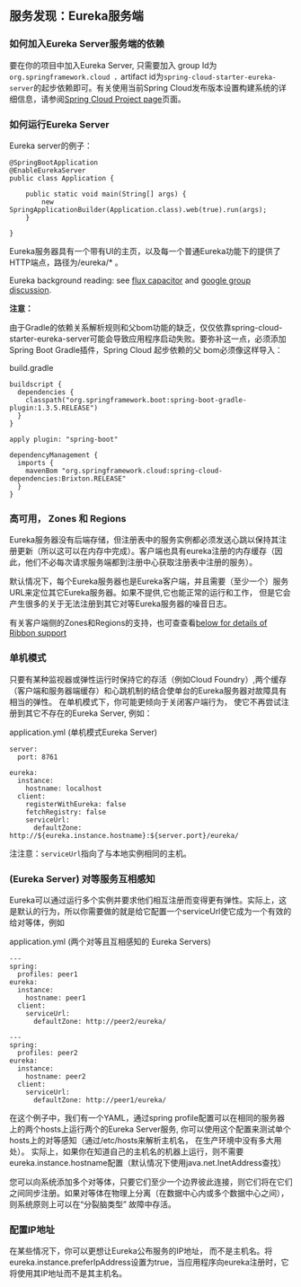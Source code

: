 ## 服务发现：Eureka服务端

### 如何加入Eureka Server服务端的依赖

要在你的项目中加入Eureka Server,  只需要加入 group Id为`org.springframework.cloud ，`artifact id为`spring-cloud-starter-eureka-server`的起步依赖即可。有关使用当前Spring Cloud发布版本设置构建系统的详细信息，请参阅[Spring Cloud Project page](http://projects.spring.io/spring-cloud/)页面。

### 如何运行Eureka Server

Eureka server的例子：

```
@SpringBootApplication
@EnableEurekaServer
public class Application {

    public static void main(String[] args) {
        new SpringApplicationBuilder(Application.class).web(true).run(args);
    }

}
```

Eureka服务器具有一个带有UI的主页，以及每一个普通Eureka功能下的提供了HTTP端点，路径为/eureka/\* 。

Eureka background reading: see [flux capacitor](https://github.com/cfregly/fluxcapacitor/wiki/NetflixOSS-FAQ#eureka-service-discovery-load-balancer) and [google group discussion](https://groups.google.com/forum/?fromgroups#!topic/eureka_netflix/g3p2r7gHnN0).

**注意：**

由于Gradle的依赖关系解析规则和父bom功能的缺乏，仅仅依靠spring-cloud-starter-eureka-server可能会导致应用程序启动失败。要弥补这一点，必须添加Spring Boot Gradle插件，Spring Cloud 起步依赖的父 bom必须像这样导入：

build.gradle

```
buildscript {
  dependencies {
    classpath("org.springframework.boot:spring-boot-gradle-plugin:1.3.5.RELEASE")
  }
}

apply plugin: "spring-boot"

dependencyManagement {
  imports {
    mavenBom "org.springframework.cloud:spring-cloud-dependencies:Brixton.RELEASE"
  }
}
```

### 高可用， Zones 和 Regions

Eureka服务器没有后端存储，但注册表中的服务实例都必须发送心跳以保持其注册更新（所以这可以在内存中完成）。客户端也具有eureka注册的内存缓存（因此，他们不必每次请求服务端都到注册中心获取注册表中注册的服务）。

默认情况下，每个Eureka服务器也是Eureka客户端，并且需要（至少一个）服务URL来定位其它Eureka服务器。如果不提供,它也能正常的运行和工作， 但是它会产生很多的关于无法注册到其它对等Eureka服务器的噪音日志。

有关客户端侧的Zones和Regions的支持，也可查查看[below for details of Ribbon support](http://cloud.spring.io/spring-cloud-static/Dalston.SR3/#spring-cloud-ribbon)

### 单机模式

只要有某种监视器或弹性运行时保持它的存活（例如Cloud Foundry）,两个缓存（客户端和服务器端缓存）和心跳机制的结合使单台的Eureka服务器对故障具有相当的弹性。 在单机模式下，你可能更倾向于关闭客户端行为， 使它不再尝试注册到其它不存在的Eureka Server, 例如：

application.yml \(单机模式Eureka Server\)

```
server:
  port: 8761

eureka:
  instance:
    hostname: localhost
  client:
    registerWithEureka: false
    fetchRegistry: false
    serviceUrl:
      defaultZone: http://${eureka.instance.hostname}:${server.port}/eureka/
```

注注意：`serviceUrl`指向了与本地实例相同的主机。

### \(Eureka Server\) 对等服务互相感知

Eureka可以通过运行多个实例并要求他们相互注册而变得更有弹性。实际上，这是默认的行为，所以你需要做的就是给它配置一个serviceUrl使它成为一个有效的给对等体，例如

application.yml \(两个对等且互相感知的 Eureka Servers\)

```
---
spring:
  profiles: peer1
eureka:
  instance:
    hostname: peer1
  client:
    serviceUrl:
      defaultZone: http://peer2/eureka/

---
spring:
  profiles: peer2
eureka:
  instance:
    hostname: peer2
  client:
    serviceUrl:
      defaultZone: http://peer1/eureka/
```

在这个例子中，我们有一个YAML，通过spring profile配置可以在相同的服务器上的两个hosts上运行两个的Eureka Server服务, 你可以使用这个配置来测试单个hosts上的对等感知（通过/etc/hosts来解析主机名， 在生产环境中没有多大用处）。 实际上，如果你在知道自己的主机名的机器上运行，则不需要eureka.instance.hostname配置（默认情况下使用java.net.InetAddress查找）

您可以向系统添加多个对等体，只要它们至少一个边界彼此连接，则它们将在它们之间同步注册。如果对等体在物理上分离（在数据中心内或多个数据中心之间），则系统原则上可以在“分裂脑类型” 故障中存活。

### 配置IP地址

在某些情况下，你可以更想让Eureka公布服务的IP地址， 而不是主机名。将eureka.instance.preferIpAddress设置为true，当应用程序向eureka注册时，它将使用其IP地址而不是其主机名。













